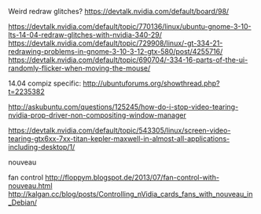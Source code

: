 Weird redraw glitches?
https://devtalk.nvidia.com/default/board/98/

https://devtalk.nvidia.com/default/topic/770136/linux/ubuntu-gnome-3-10-lts-14-04-redraw-glitches-with-nvidia-340-29/
https://devtalk.nvidia.com/default/topic/729908/linux/-gt-334-21-redrawing-problems-in-gnome-3-10-3-12-gtx-580/post/4255716/
https://devtalk.nvidia.com/default/topic/690704/-334-16-parts-of-the-ui-randomly-flicker-when-moving-the-mouse/

14.04 compiz specific:
http://ubuntuforums.org/showthread.php?t=2235382

http://askubuntu.com/questions/125245/how-do-i-stop-video-tearing-nvidia-prop-driver-non-compositing-window-manager

https://devtalk.nvidia.com/default/topic/543305/linux/screen-video-tearing-gtx6xx-7xx-titan-kepler-maxwell-in-almost-all-applications-including-desktop/1/


nouveau

fan control
http://floppym.blogspot.de/2013/07/fan-control-with-nouveau.html
http://kalgan.cc/blog/posts/Controlling_nVidia_cards_fans_with_nouveau_in_Debian/
